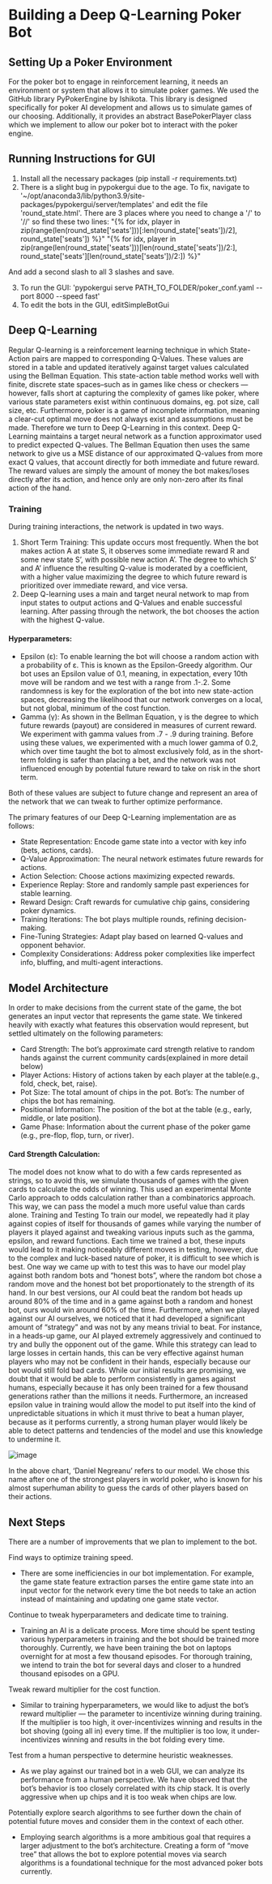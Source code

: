 # Building a Deep Q-Learning Poker Bot
## Setting Up a Poker Environment
For the poker bot to engage in reinforcement learning, it needs an environment or system that allows it to simulate poker games. We used the GitHub library PyPokerEngine by Ishikota. This library is designed specifically for poker AI development and allows us to simulate games of our choosing. Additionally, it provides an abstract BasePokerPlayer class which we implement to allow our poker bot to interact with the poker engine.

## Running Instructions for GUI
1. Install all the necessary packages (pip install -r requirements.txt)
2. There is a slight bug in pypokergui due to the age. To fix, navigate to '~/opt/anaconda3/lib/python3.9/site-packages/pypokergui/server/templates' and edit the file 'round_state.html'. There are 3 places where you need to change a '/' to '//' so find these two lines:
"{% for idx, player in zip(range(len(round_state['seats']))[:len(round_state['seats'])/2], round_state['seats']) %}"
"{% for idx, player in zip(range(len(round_state['seats']))[len(round_state['seats'])/2:], round_state['seats'][len(round_state['seats'])/2:]) %}"

And add a second slash to all 3 slashes and save.

3. To run the GUI: 'pypokergui serve PATH_TO_FOLDER/poker_conf.yaml --port 8000 --speed fast'
4. To edit the bots in the GUI, editSimpleBotGui


## Deep Q-Learning
Regular Q-learning is a reinforcement learning technique in which State-Action pairs are mapped to corresponding Q-Values. These values are stored in a table and updated iteratively against target values calculated using the Bellman Equation. This state-action table method works well with finite, discrete state spaces–such as in games like chess or checkers — however, falls short at capturing the complexity of games like poker, where various state parameters exist within continuous domains, eg. pot size, call size, etc. Furthermore, poker is a game of incomplete information, meaning a clear-cut optimal move does not always exist and assumptions must be made. Therefore we turn to Deep Q-Learning in this context. Deep Q-Learning maintains a target neural network as a function approximator used to predict expected Q-values. The Bellman Equation then uses the same network to give us a MSE distance of our approximated Q-values from more exact Q values, that account directly for both immediate and future reward. The reward values are simply the amount of money the bot makes/loses directly after its action, and hence only are only non-zero after its final action of the hand.

### Training
During training interactions, the network is updated in two ways.
1. Short Term Training: This update occurs most frequently. When the bot makes action A at state S, it observes some immediate reward R and some new state S’, with possible new action A’. The degree to which S’ and A’ influence the resulting Q-value is moderated by a coefficient, with a higher value maximizing the degree to which future reward is prioritized over immediate reward, and vice versa. 
2. Deep Q-learning uses a main and target neural network to map from input states to output actions and Q-Values and enable successful learning. After passing through the network, the bot chooses the action with the highest Q-value. 

#### Hyperparameters:
* Epsilon (ε): To enable learning the bot will choose a random action with a probability of ε. This is known as the Epsilon-Greedy algorithm. Our bot uses an Epsilon value of 0.1, meaning, in expectation, every 10th move will be random and we test with a range from .1-.2. Some randomness is key for the exploration of the bot into new state-action spaces, decreasing the likelihood that our network converges on a local, but not global, minimum of the cost function.
* Gamma (γ): As shown in the Bellman Equation, γ is the degree to which future rewards (payout) are considered in measures of current reward. We experiment with gamma values from .7 - .9 during training. Before using these values, we experimented with a much lower gamma of 0.2, which over time taught the bot to almost exclusively fold, as in the short-term folding is safer than placing a bet, and the network was not influenced enough by potential future reward to take on risk in the short term. 

Both of these values are subject to future change and represent an area of the network that we can tweak to further optimize performance.

The primary features of our Deep Q-Learning implementation are as follows:


* State Representation: Encode game state into a vector with key info (bets, actions, cards).
* Q-Value Approximation: The neural network estimates future rewards for actions.
* Action Selection: Choose actions maximizing expected rewards.
* Experience Replay: Store and randomly sample past experiences for stable learning.
* Reward Design: Craft rewards for cumulative chip gains, considering poker dynamics.
* Training Iterations: The bot plays multiple rounds, refining decision-making.
* Fine-Tuning Strategies: Adapt play based on learned Q-values and opponent behavior.
* Complexity Considerations: Address poker complexities like imperfect info, bluffing, and multi-agent interactions. 

## Model Architecture
In order to make decisions from the current state of the game, the bot generates an input vector that represents the game state. We tinkered heavily with exactly what features this observation would represent, but settled ultimately on the following parameters:

* Card Strength: The bot’s approximate card strength relative to random hands against the current community cards(explained in more detail below)
* Player Actions: History of actions taken by each player at the table(e.g., fold, check, bet, raise).
* Pot Size: The total amount of chips in the pot.
Bot’s: The number of chips the bot has remaining.
* Positional Information: The position of the bot at the table (e.g., early, middle, or late position).
* Game Phase: Information about the current phase of the poker game (e.g., pre-flop, flop, turn, or river).

#### Card Strength Calculation:

The model does not know what to do with a few cards represented as strings, so to avoid this, we simulate thousands of games with the given cards to calculate the odds of winning. This used an experimental Monte Carlo approach to odds calculation rather than a combinatorics approach. This way, we can pass the model a much more useful value than cards alone.
Training and Testing
To train our model, we repeatedly had it play against copies of itself for thousands of games while varying the number of players it played against and tweaking various inputs such as the gamma, epsilon, and reward functions. Each time we trained a bot, these inputs would lead to it making noticeably different moves in testing, however, due to the complex and luck-based nature of poker, it is difficult to see which is best. One way we came up with to test this was to have our model play against both random bots and “honest bots”, where the random bot chose a random move and the honest bot bet proportionately to the strength of its hand. In our best versions, our AI could beat the random bot heads up around 80% of the time and in a game against both a random and honest bot, ours would win around 60% of the time. Furthermore, when we played against our AI ourselves, we noticed that it had developed a significant amount of “strategy” and was not by any means trivial to beat. For instance, in a heads-up game, our AI played extremely aggressively and continued to try and bully the opponent out of the game. While this strategy can lead to large losses in certain hands, this can be very effective against human players who may not be confident in their hands, especially because our bot would still fold bad cards. While our initial results are promising, we doubt that it would be able to perform consistently in games against humans, especially because it has only been trained for a few thousand generations rather than the millions it needs. Furthermore, an increased epsilon value in training would allow the model to put itself into the kind of unpredictable situations in which it must thrive to beat a human player, because as it performs currently, a strong human player would likely be able to detect patterns and tendencies of the model and use this knowledge to undermine it. 

![image](https://github.com/alexander-hm/Poker-Bot/assets/97179271/cbf1fa28-f6e0-433d-a001-a7fef75a1d8c)

In the above chart, ‘Daniel Negreanu’ refers to our model. We chose this name after one of the strongest players in world poker, who is known for his almost superhuman ability to guess the cards of other players based on their actions. 

## Next Steps
There are a number of improvements that we plan to implement to the bot. 

Find ways to optimize training speed.
* There are some inefficiencies in our bot implementation. For example, the game state feature extraction parses the entire game state into an input vector for the network every time the bot needs to take an action instead of maintaining and updating one game state vector.

Continue to tweak hyperparameters and dedicate time to training.
* Training an AI is a delicate process. More time should be spent testing various hyperparameters in training and the bot should be trained more thoroughly. Currently, we have been training the bot on laptops overnight for at most a few thousand episodes. For thorough training, we intend to train the bot for several days and closer to a hundred thousand episodes on a GPU.

Tweak reward multiplier for the cost function.
* Similar to training hyperparameters, we would like to adjust the bot’s reward multiplier — the parameter to incentivize winning during training. If the multiplier is too high, it over-incentivizes winning and results in the bot shoving (going all in) every time. If the multiplier is too low, it under-incentivizes winning and results in the bot folding every time.

Test from a human perspective to determine heuristic weaknesses.
* As we play against our trained bot in a web GUI, we can analyze its performance from a human perspective. We have observed that the bot’s behavior is too closely correlated with its chip stack. It is overly aggressive when up chips and it is too weak when chips are low. 

Potentially explore search algorithms to see further down the chain of potential future moves and consider them in the context of each other.
* Employing search algorithms is a more ambitious goal that requires a larger adjustment to the bot’s architecture. Creating a form of “move tree” that allows the bot to explore potential moves via search algorithms is a foundational technique for the most advanced poker bots currently.
